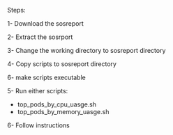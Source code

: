 Steps:

1- Download the sosreport

2- Extract the sosrport

3- Change the working directory to sosreport directory

4- Copy scripts to sosreport directory

6- make scripts executable

5- Run either scripts:
 - top_pods_by_cpu_uasge.sh
 - top_pods_by_memory_uasge.sh

6- Follow instructions
